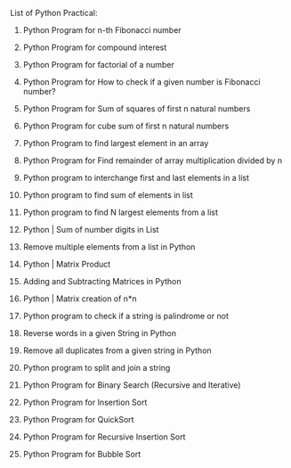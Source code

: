 List of Python Practical:
1.	Python Program for n-th Fibonacci number
2.	Python Program for compound interest
3.	Python Program for factorial of a number
4.	Python Program for How to check if a given number is Fibonacci number?
5.	Python Program for Sum of squares of first n natural numbers
6.	Python Program for cube sum of first n natural numbers

7.	Python Program to find largest element in an array
8.	Python Program for Find remainder of array multiplication divided by n
9.	Python program to interchange first and last elements in a list
10.	Python program to find sum of elements in list
11.	Python program to find N largest elements from a list
12.	Python | Sum of number digits in List
13.	Remove multiple elements from a list in Python


14.	Python | Matrix Product
15.	Adding and Subtracting Matrices in Python
16.	Python | Matrix creation of n*n


17.	Python program to check if a string is palindrome or not
18.	Reverse words in a given String in Python
19.	Remove all duplicates from a given string in Python
20.	Python program to split and join a string


21.	Python Program for Binary Search (Recursive and Iterative)
22.	Python Program for Insertion Sort
23.	Python Program for QuickSort
24.	Python Program for Recursive Insertion Sort
25.	Python Program for Bubble Sort

